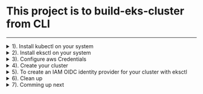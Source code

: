 # This project is to build-eks-cluster from CLI
---
<details><summary>1). Install kubectl on your system</summary>
<p> 

- If using Windows OS open `PowerShell` as Administrator, enter the url below to download kubectl binaries.
```bash
curl -o kubectl.exe https://amazon-eks.s3.us-west-2.amazonaws.com/1.20.4/2021-04-12/bin/windows/amd64/kubectl.exe
```
- a). Create a `bin` folder in any location of your choice.
- b). Open location where `kubectl.exe` is located.
- c) .Copy or cut `kubectl.exe`  file and paste in you `bin` folder.
- d). Add the Path of the `bin` folder to your environment variable (under `User variable for <user-name>`)
- e). Enter `kubectl version --short --client` to test kubectl version.
- you may see [aws documentation](https://docs.aws.amazon.com/eks/latest/userguide/install-kubectl.html) for installation guide.
</p>
</details>

<details><summary>2). Install eksctl on your system</summary>
<p>

- a). If you are using `Windows OS`, cick [here](https://github.com/weaveworks/eksctl/releases/download/0.51.0/eksctl_Windows_amd64.zip) to download the zip file or see [aws documentation](https://docs.aws.amazon.com/eks/latest/userguide/eksctl.html) for installation guide.

- b). Follow configuration steps( a to d) above to set up eksctl. Remember,you will have to create a folder with different name other than `bin` if they have to be in the same location or directory.
- c). Enter `eksctl version` to see its current version

</p>
</details>

<details><summary>3). Configure aws Credentials</summary>
<p>

- Open `command prompt` or and enter `aws configure` and the enter your `AWS Access Key ID`, `AWS Secret Access Key `, `Default region name [us-east-1]`, etc

 ```bash
 AWS Access Key ID [****************OZOR]: HZYOSSXYULSJSJSHSKK
 AWS Secret Access Key [****************ifZc]: rtshjskll+kksksksksssksks
Default region name [us-east-1]: us-west-1
Default output format [None]: 
```
- If you don't have `awscli` installed, see (aws documentation)[https://docs.aws.amazon.com/cli/latest/userguide/install-cliv2-windows.html] for installation guides.

</p>
</details>

<details><summary>4). Create your cluster</summary>
<p>

- On `PowerSell`, enter the command below to create your cluster named `apple-cluster`,
```bash
eksctl create cluster \
--name apple-cluster \
--version 1.17 \
--region us-west-2 \
--nodegroup-name linux-nodes \
--node-type t3.large \
--nodes 2
```
- Enter `aws eks --region us-west-2 describe-cluster --name apple-cluster --query cluster.status` to check the status of the cluster. If successfully created, you should see `"ALIVE"`
- Enter `aws eks --region us-west-2 update-kubeconfig --name apple-cluster` to update and export kubernetes configuration file to your local.
- `$ cat ~/.kube/config` to see kubernetes configuration file. You shold see something like this. 
```bash
apiVersion: v1
clusters:
- cluster:
    certificate-authority-data: CERT
    server: https://xxxxxxx.sk1.us-east-1.eks.amazonaws.com
  name: arn:aws:eks:us-east-1:xxxxxxx:cluster/eks-cluster
contexts:
- context:
    cluster: arn:aws:eks:us-east-1:xxxxxxx:cluster/eks-cluster
    user: arn:aws:eks:us-east-1:xxxxxxx:cluster/eks-cluster
  name: arn:aws:eks:us-east-1:xxxxxxx:cluster/eks-cluster
current-context: arn:aws:eks:us-east-1:xxxxxxx:cluster/eks-cluster
kind: Config
preferences: {}
users:
- name: arn:aws:eks:us-east-1:xxxxxxx:cluster/eks-cluster
  user:
    exec:
      apiVersion: client.authentication.k8s.io/v1alpha1
      args:
      - --region
      - us-east-1
      - eks
      - get-token
      - --cluster-name
      - eks-cluster
      command: aws
```

- Now that your cluster is up and running, move to directory where your `"YAML defination files"` are located and start creating your appliactions.

```bash
kubectl get ns
```
```bash
kubectl get cs
```
```bash
kubectl get node
```
```bash
kubectl get pods -A
```
```bash
kubectl get apiservices
```
```bash
kubectl get svc
```

</p>
</details>

<details><summary>5). To create an IAM OIDC identity provider for your cluster with eksctl</summary>
<p>
 
 - Determine whether you have an existing IAM OIDC provider for your cluster.

View your cluster's OIDC provider URL.

 ```bash
 aws eks --region us-west-2 describe-cluster --name <cluster_name> --query "cluster.identity.oidc.issuer" --output text
 ```
 Example output:

```bash
https://oidc.eks.us-west-2.amazonaws.com/id/EXAMPLED539D4633E53DE1B716D3041E
```
- List the IAM OIDC providers in your account. Replace <EXAMPLED539D4633E53DE1B716D3041E> (including <>) with the value returned from the previous command.

 ```bash
 aws iam list-open-id-connect-providers | grep <EXAMPLED539D4633E53DE1B716D3041E>
 ```

 Example output:

 ```bash
 "Arn": "arn:aws-cn:iam::111122223333:oidc-provider/oidc.eks.us-west-2.amazonaws.com/id/EXAMPLED539D4633E53DE1B716D3041E"
 ```

 If output is returned from the previous command, then you already have a provider for your cluster. If no output is returned, then you must create an IAM OIDC provider.

- Create an IAM OIDC identity provider for your cluster with the following command. Replace <cluster_name> (including <>) with your own value.

```bash
eksctl --region us-west-2 utils associate-iam-oidc-provider --cluster apple-cluster --approve
```
**To create an IAM OIDC identity provider for your cluster with the AWS Management Console**

- Open the Amazon EKS console (here)[https://console.aws.amazon.com/eks/home#/clusters].

- Select the name of your cluster and then select the **Configuration** tab.

- In the **Details** section, note the value of the **OpenID Connect provider URL**.

- Open the IAM console (here)[https://console.aws.amazon.com/iam/].

- In the navigation panel, choose Identity Providers. If a Provider is listed that matches the URL for your cluster, then you already have a provider for your cluster. If a provider isn't listed that matches the URL for your cluster, then you must create one.

- To create a provider, choose **Add Provider**.

- For **Provider Type**, **choose OpenID Connect**.

- For **Provider URL**, paste the OIDC issuer URL for your cluster, and then choose **Get thumbprint**.

- For **Audience**, enter `sts.amazonaws.com` and choose **Add provider**.
</p>
</details>

<details><summary>6). Clean up </summary>
<p>

- Enter `$ eksctl delete cluster --region=us-west-2 --name=apple-cluster` to delete your cluster

</p>
</details>

<details><summary>7). Comming up next </summary>
<p>

- Helm 

</p>
</details>





